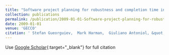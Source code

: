 ```yaml
---
title: "Software project planning for robustness and completion time in the presence of uncertainty using multi objective search based software engineering"
collection: publications
permalink: /publication/2009-01-01-Software-project-planning-for-robustness-and-completion-time-in-the-presence-of-uncertainty-using-multi-objective-search-based-software-engineering
date: 2009-01-01
venue: 'GECCO'
citation: ' Stefan Gueorguiev,  Mark Harman,  Giuliano Antoniol, &quot;Software project planning for robustness and completion time in the presence of uncertainty using multi objective search based software engineering.&quot; GECCO, 2009.'
---
```

Use [Google Scholar](https://scholar.google.com/scholar?q=Software+project+planning+for+robustness+and+completion+time+in+the+presence+of+uncertainty+using+multi+objective+search+based+software+engineering){:target="_blank"} for full citation